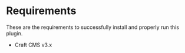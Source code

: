 # Requirements

These are the requirements to successfully install and properly run this plugin.

* Craft CMS v3.x